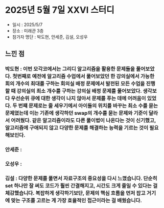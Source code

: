 # 2025년 5월 7일 XXVI 스터디

- 일시 : 2025/5/7
- 장소 : 미래관 3층
- 참가자 명단 : 박도현, 안세준, 김설, 오성우

## 느낀 점

### 박도현 : 이번 모각코에서는 그리디 알고리즘을 활용한 문제들을 풀어보았다. 첫번째로 예전에 알고리즘 수업에서 풀어보았던 한 강의실에서 가능한 회의 개수의 최대를 구하는 회의실 배정 문제에서 발전된 모든 수업을 진행할 때 강의실의 최소 개수를 구하는 강의실 배정 문제를 풀어보았다. 생각보다 우선순위 큐에 대한 생각이 나지 않아서 문제를 푸는 데에 어려움이 있었다. 두 번쨰 문제로는 줄 세우기에서 아이들의 위치를 바꾸는 최소 수를 묻는 문제였는데 이는 기존에 생각하던 swap의 개수를 묻는 문제와 기준이 달라서 어려웠다. 같은 알고리즘이라도 다른 풀이법이 나온다는 것이 신기했고, 알고리즘에 구애되지 않고 다양한 문제를 해결하는 능력을 기르는 것이 필요해보인다.

### 안세준 : 

### 오성우 : 

### 김설 : 다양한 문제를 풀면서 자료구조의 중요성을 다시 느꼈습니다. 단순히 set 하나만 잘 써도 코드가 훨씬 간결해지고, 시간도 크게 줄일 수 있다는 걸 체감했습니다. 복잡하게 생각하기보단, 문제의 핵심 흐름을 먼저 잡고 거기에 맞는 구조를 고르는 게 가장 효율적인 접근이라는 걸 배웠습니다.
